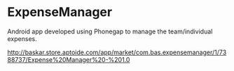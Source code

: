 ExpenseManager
==============

Android app developed using Phonegap to manage the team/individual expenses.

http://baskar.store.aptoide.com/app/market/com.bas.expensemanager/1/7388737/Expense%20Manager%20-%201.0
